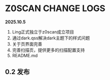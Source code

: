 # Z0SCAN CHANGE LOGS

**2025.10.5**
1. Ling正式独立于z0scan成立项目
2. 通过dark.qss解决dark主题下的样式问题
3. 关于页界面完善
4. 完善扫描页，提供更多的扫描配置支持
5. README.md

## 0.2 发布
